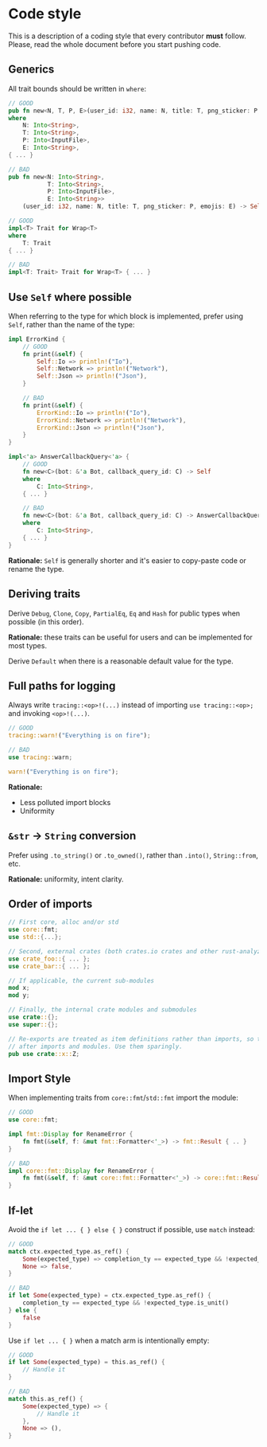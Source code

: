 # Code style

This is a description of a coding style that every contributor **must** follow.
Please, read the whole document before you start pushing code.

## Generics

All trait bounds should be written in `where`:

```rust
// GOOD
pub fn new<N, T, P, E>(user_id: i32, name: N, title: T, png_sticker: P, emojis: E) -> Self
where
    N: Into<String>,
    T: Into<String>,
    P: Into<InputFile>,
    E: Into<String>,
{ ... }

// BAD
pub fn new<N: Into<String>,
           T: Into<String>,
           P: Into<InputFile>,
           E: Into<String>>
    (user_id: i32, name: N, title: T, png_sticker: P, emojis: E) -> Self { ... }
```

```rust
// GOOD
impl<T> Trait for Wrap<T>
where
    T: Trait
{ ... }

// BAD
impl<T: Trait> Trait for Wrap<T> { ... }
```

## Use `Self` where possible

When referring to the type for which block is implemented, prefer using `Self`, rather than the name of the type:

```rust
impl ErrorKind {
    // GOOD
    fn print(&self) {
        Self::Io => println!("Io"),
        Self::Network => println!("Network"),
        Self::Json => println!("Json"),
    }

    // BAD
    fn print(&self) {
        ErrorKind::Io => println!("Io"),
        ErrorKind::Network => println!("Network"),
        ErrorKind::Json => println!("Json"),
    }
}
```

```rust
impl<'a> AnswerCallbackQuery<'a> {
    // GOOD
    fn new<C>(bot: &'a Bot, callback_query_id: C) -> Self
    where
        C: Into<String>,
    { ... }

    // BAD
    fn new<C>(bot: &'a Bot, callback_query_id: C) -> AnswerCallbackQuery<'a>
    where
        C: Into<String>,
    { ... }
}
```

**Rationale:** `Self` is generally shorter and it's easier to copy-paste code or rename the type.

## Deriving traits

Derive `Debug`, `Clone`, `Copy`, `PartialEq`, `Eq` and `Hash` for public types when possible (in this order).

**Rationale:** these traits can be useful for users and can be implemented for most types.

Derive `Default` when there is a reasonable default value for the type.

## Full paths for logging

Always write `tracing::<op>!(...)` instead of importing `use tracing::<op>;` and invoking `<op>!(...)`.

```rust
// GOOD
tracing::warn!("Everything is on fire");

// BAD
use tracing::warn;

warn!("Everything is on fire");
```

**Rationale:**
- Less polluted import blocks
- Uniformity

## `&str` -> `String` conversion

Prefer using `.to_string()` or `.to_owned()`, rather than `.into()`, `String::from`, etc.

**Rationale:** uniformity, intent clarity.

## Order of imports

```rust
// First core, alloc and/or std
use core::fmt;
use std::{...};

// Second, external crates (both crates.io crates and other rust-analyzer crates).
use crate_foo::{ ... };
use crate_bar::{ ... };

// If applicable, the current sub-modules
mod x;
mod y;

// Finally, the internal crate modules and submodules
use crate::{};
use super::{};

// Re-exports are treated as item definitions rather than imports, so they go
// after imports and modules. Use them sparingly.
pub use crate::x::Z;
```

## Import Style

When implementing traits from `core::fmt`/`std::fmt` import the module:

```rust
// GOOD
use core::fmt;

impl fmt::Display for RenameError {
    fn fmt(&self, f: &mut fmt::Formatter<'_>) -> fmt::Result { .. }
}

// BAD
impl core::fmt::Display for RenameError {
    fn fmt(&self, f: &mut core::fmt::Formatter<'_>) -> core::fmt::Result { .. }
}
```

## If-let

Avoid the `if let ... { } else { }` construct if possible, use `match` instead:

```rust
// GOOD
match ctx.expected_type.as_ref() {
    Some(expected_type) => completion_ty == expected_type && !expected_type.is_unit(),
    None => false,
}

// BAD
if let Some(expected_type) = ctx.expected_type.as_ref() {
    completion_ty == expected_type && !expected_type.is_unit()
} else {
    false
}
```

Use `if let ... { }` when a match arm is intentionally empty:

```rust
// GOOD
if let Some(expected_type) = this.as_ref() {
    // Handle it
}

// BAD
match this.as_ref() {
    Some(expected_type) => {
        // Handle it
    },
    None => (),
}
```